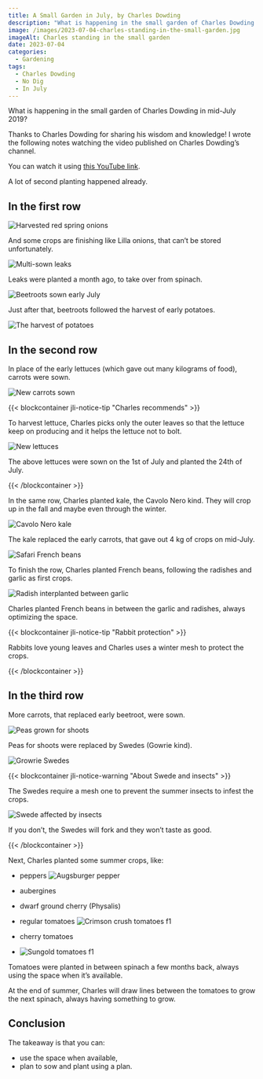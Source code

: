 ```yaml
---
title: A Small Garden in July, by Charles Dowding
description: "What is happening in the small garden of Charles Dowding in mid-July 2019?"
image: /images/2023-07-04-charles-standing-in-the-small-garden.jpg
imageAlt: Charles standing in the small garden
date: 2023-07-04
categories:
  - Gardening
tags:
  - Charles Dowding
  - No Dig
  - In July
---
```


What is happening in the small garden of Charles Dowding in mid-July 2019?

Thanks to Charles Dowding for sharing his wisdom and knowledge! I wrote the following notes watching the video published on Charles Dowding’s channel.

<!-- more -->

You can watch it using [this YouTube link](https://www.youtube.com/watch?v=FF-AzoTg3EY).

A lot of second planting happened already.

## In the first row

![Harvested red spring onions](images/harvested-red-spring-onions.jpg 'Credits: image from the vlog of Charles Dowding')

And some crops are finishing like Lilla onions, that can’t be stored unfortunately.

![Multi-sown leaks](images/multi-sown-leaks.jpg 'Credits: image from the vlog of Charles Dowding')

Leaks were planted a month ago, to take over from spinach.

![Beetroots sown early July](images/beetroots-sown-early-july.jpg 'Credits: image from the vlog of Charles Dowding')

Just after that, beetroots followed the harvest of early potatoes.

![The harvest of potatoes](images/the-harvest-of-potatoes.jpg 'Credits: image from the vlog of Charles Dowding')

## In the second row

In place of the early lettuces (which gave out many kilograms of food), carrots were sown.

![New carrots sown](images/new-carrots-sown.jpg 'Credits: image from the vlog of Charles Dowding')

{{< blockcontainer jli-notice-tip "Charles recommends" >}}

To harvest lettuce, Charles picks only the outer leaves so that the lettuce keep on producing and it helps the lettuce not to bolt.

![New lettuces](images/new-lettuces.jpg 'Credits: image from the vlog of Charles Dowding')

The above lettuces were sown on the 1st of July and planted the 24th of July.

{{< /blockcontainer >}}

In the same row, Charles planted kale, the Cavolo Nero kind. They will crop up in the fall and maybe even through the winter.

![Cavolo Nero kale](images/cavolo-nero-kales.jpg 'Credits: image from the vlog of Charles Dowding')

The kale replaced the early carrots, that gave out 4 kg of crops on mid-July.

![Safari French beans](images/safari-french-beans.jpg 'Credits: image from the vlog of Charles Dowding')

To finish the row, Charles planted French beans, following the radishes and garlic as first crops.

![Radish interplanted between garlic](images/radish-interplanted-between-garlic.jpg 'Credits: image from the vlog of Charles Dowding')

Charles planted French beans in between the garlic and radishes, always optimizing the space.

{{< blockcontainer jli-notice-tip "Rabbit protection" >}}

Rabbits love young leaves and Charles uses a winter mesh to protect the crops.

{{< /blockcontainer >}}

## In the third row

More carrots, that replaced early beetroot, were sown.

![Peas grown for shoots](images/peas-grown-for-shoots.jpg 'Credits: image from the vlog of Charles Dowding')

Peas for shoots were replaced by Swedes (Gowrie kind).

![Growrie Swedes](images/growrie-swedes.jpg 'Credits: image from the vlog of Charles Dowding')

{{< blockcontainer jli-notice-warning "About Swede and insects" >}}

The Swedes require a mesh one to prevent the summer insects to infest the crops.

![Swede affected by insects](images/swede-affected-by-insects.jpg 'Credits: image from the vlog of Charles Dowding')

If you don’t, the Swedes will fork and they won’t taste as good.

{{< /blockcontainer >}}

Next, Charles planted some summer crops, like:

- peppers ![Augsburger pepper](images/augsburger-pepper.jpg 'Credits: image from the vlog of Charles Dowding')

- aubergines
- dwarf ground cherry (Physalis)
- regular tomatoes ![Crimson crush tomatoes f1](images/crimson-crush-tomatoes-f1.jpg 'Credits: image from the vlog of Charles Dowding')

- cherry tomatoes
- ![Sungold tomatoes f1](images/sungold-tomatoes-f1.jpg 'Credits: image from the vlog of Charles Dowding')

Tomatoes were planted in between spinach a few months back, always using the space when it’s available.

At the end of summer, Charles will draw lines between the tomatoes to grow the next spinach, always having something to grow.

## Conclusion

The takeaway is that you can:

- use the space when available,
- plan to sow and plant using a plan.
